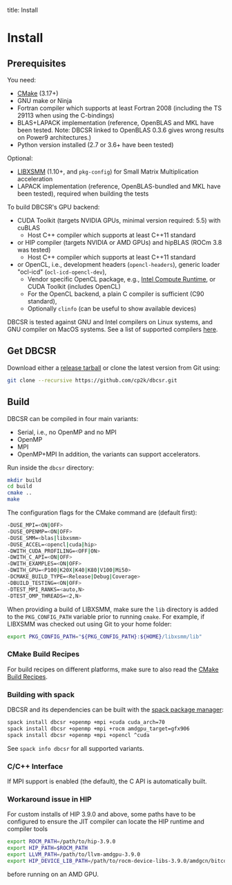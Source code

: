 title: Install

# Install

## Prerequisites

You need:

* [CMake](https://cmake.org/) (3.17+)
* GNU make or Ninja
* Fortran compiler which supports at least Fortran 2008 (including the TS 29113 when using the C-bindings)
* BLAS+LAPACK implementation (reference, OpenBLAS and MKL have been tested. Note: DBCSR linked to OpenBLAS 0.3.6 gives wrong results on Power9 architectures.)
* Python version installed (2.7 or 3.6+ have been tested)

Optional:

* [LIBXSMM](https://github.com/hfp/libxsmm) (1.10+, and `pkg-config`) for Small Matrix Multiplication acceleration
* LAPACK implementation (reference, OpenBLAS-bundled and MKL have been tested), required when building the tests

To build DBCSR's GPU backend:

* CUDA Toolkit (targets NVIDIA GPUs, minimal version required: 5.5) with cuBLAS
    * Host C++ compiler which supports at least C++11 standard
* or HIP compiler (targets NVIDIA or AMD GPUs) and hipBLAS (ROCm 3.8 was tested)
    * Host C++ compiler which supports at least C++11 standard
* or OpenCL, i.e., development headers (`opencl-headers`), generic loader "ocl-icd" (`ocl-icd-opencl-dev`),
    * Vendor specific OpenCL package, e.g., [Intel Compute Runtime](https://github.com/intel/compute-runtime/releases/latest),
      or CUDA Toolkit (includes OpenCL)
    * For the OpenCL backend, a plain C compiler is sufficient (C90 standard),
    * Optionally `clinfo` (can be useful to show available devices)

DBCSR is tested against GNU and Intel compilers on Linux systems, and GNU compiler on MacOS systems.
See a list of supported compilers [here](./3-supported-compilers.html).

## Get DBCSR

Download either a [release tarball](https://github.com/cp2k/dbcsr/releases) or clone the latest version from Git using:

```bash
git clone --recursive https://github.com/cp2k/dbcsr.git
```

## Build

DBCSR can be compiled in four main variants:
* Serial, i.e., no OpenMP and no MPI
* OpenMP
* MPI
* OpenMP+MPI
In addition, the variants can support accelerators.

Run inside the `dbcsr` directory:

```bash
mkdir build
cd build
cmake ..
make
```

 The configuration flags for the CMake command are (default first):

```bash
-DUSE_MPI=<ON|OFF>
-DUSE_OPENMP=<ON|OFF>
-DUSE_SMM=<blas|libxsmm>
-DUSE_ACCEL=<opencl|cuda|hip>
-DWITH_CUDA_PROFILING=<OFF|ON>
-DWITH_C_API=<ON|OFF>
-DWITH_EXAMPLES=<ON|OFF>
-DWITH_GPU=<P100|K20X|K40|K80|V100|Mi50>
-DCMAKE_BUILD_TYPE=<Release|Debug|Coverage>
-DBUILD_TESTING=<ON|OFF>
-DTEST_MPI_RANKS=<auto,N>
-DTEST_OMP_THREADS=<2,N>
```

When providing a build of LIBXSMM, make sure the `lib` directory is added to the `PKG_CONFIG_PATH` variable prior
to running `cmake`. For example, if LIBXSMM was checked out using Git to your home folder:

```bash
export PKG_CONFIG_PATH="${PKG_CONFIG_PATH}:${HOME}/libxsmm/lib"
```

### CMake Build Recipes

For build recipes on different platforms, make sure to also read the [CMake Build Recipes](./1-cmake-build-recipes.html).

### Building with spack

DBCSR and its dependencies can be built with the [spack package manager](https://github.com/spack/spack):

```bash
spack install dbcsr +openmp +mpi +cuda cuda_arch=70
spack install dbcsr +openmp +mpi +rocm amdgpu_target=gfx906
spack install dbcsr +openmp +mpi +opencl ^cuda
```

See `spack info dbcsr` for all supported variants.

### C/C++ Interface

If MPI support is enabled (the default), the C API is automatically built.

### Workaround issue in HIP

For custom installs of HIP 3.9.0 and above, some paths have to be configured to ensure the JIT compiler can locate the HIP runtime and compiler tools

```bash
export ROCM_PATH=/path/to/hip-3.9.0
export HIP_PATH=$ROCM_PATH
export LLVM_PATH=/path/to/llvm-amdgpu-3.9.0
export HIP_DEVICE_LIB_PATH=/path/to/rocm-device-libs-3.9.0/amdgcn/bitcode
```

before running on an AMD GPU.
